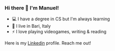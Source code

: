 ### Hi there 👋 I'm Manuel!

- 💻 I have a degree in CS but I'm always learning
- 📍  I live in Bari, Italy
- ⚡ I love playing videogames, writing & reading

Here is my [Linkedin](https://www.linkedin.com/in/emanuele-citarella-5251a7164/) profile. Reach me out!


